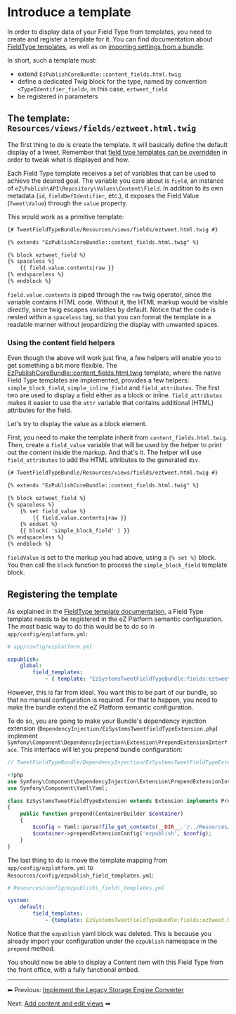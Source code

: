 # Introduce a template

In order to display data of your Field Type from templates, you need to create and register a template for it. You can find documentation about [FieldType templates](https://doc.ez.no/display/DEVELOPER/Field+Type+template), as well as on [importing settings from a bundle](https://doc.ez.no/display/DEVELOPER/Importing+settings+from+a+bundle).

In short, such a template must:

- extend `EzPublishCoreBundle::content_fields.html.twig`
- define a dedicated Twig block for the type, named by convention `<TypeIdentifier_field>`, in this case, `eztweet_field`
- be registered in parameters

## The template:` Resources/views/fields/eztweet.html.twig`

The first thing to do is create the template. It will basically define the default display of a tweet. Remember that [field type templates can be overridden](https://confluence.ez.no/display/DEVELOPER/ez_render_field#ez_render_field-Overrideafieldtemplateblock) in order to tweak what is displayed and how.

Each Field Type template receives a set of variables that can be used to achieve the desired goal. The variable you care about is `field`, an instance of `eZ\Publish\API\Repository\Values\Content\Field`. In addition to its own metadata (`id`, `fieldDefIdentifier`, etc.), it exposes the Field Value (`Tweet\Value`) through the `value` property.

This would work as a primitive template:  

``` html
{# TweetFieldTypeBundle/Resources/views/fields/eztweet.html.twig #}

{% extends "EzPublishCoreBundle::content_fields.html.twig" %}

{% block eztweet_field %}
{% spaceless %}
    {{ field.value.contents|raw }}
{% endspaceless %}
{% endblock %}
```

`field.value.contents` is piped through the `raw` twig operator, since the variable contains HTML code. Without it, the HTML markup would be visible directly, since twig escapes variables by default. Notice that the code is nested within a `spaceless` tag, so that you can format the template in a readable manner without jeopardizing the display with unwanted spaces.

### Using the content field helpers

Even though the above will work just fine, a few helpers will enable you to get something a bit more flexible. The <a href="https://github.com/ezsystems/ezpublish-kernel/blob/master/eZ/Bundle/EzPublishCoreBundle/Resources/views/content_fields.html.twig">EzPublishCoreBundle::content_fields.html.twig</a> template, where the native Field Type templates are implemented, provides a few helpers: `simple_block_field`, `simple_inline_field` and `field_attributes`. The first two are used to display a field either as a block or inline. `field_attributes` makes it easier to use the `attr` variable that contains additional (HTML) attributes for the field.

Let's try to display the value as a block element.

First, you need to make the template inherit from `content_fields.html.twig`. Then, create a `field_value` variable that will be used by the helper to print out the content inside the markup. And that's it. The helper will use `field_attributes` to add the HTML attributes to the generated `div`.

``` html
{# TweetFieldTypeBundle/Resources/views/fields/eztweet.html.twig #}

{% extends "EzPublishCoreBundle::content_fields.html.twig" %}

{% block eztweet_field %}
{% spaceless %}
    {% set field_value %}
        {{ field.value.contents|raw }}
    {% endset %}
    {{ block( 'simple_block_field' ) }}
{% endspaceless %}
{% endblock %}
```

`fieldValue` is set to the markup you had above, using a `{% set %}` block. You then call the `block` function to process the `simple_block_field` template block.

## Registering the template

As explained in the [FieldType template documentation](https://confluence.ez.no/display/DEVELOPER/Field+Type+template#FieldTypetemplate-Registeringyourtemplate), a Field Type template needs to be registered in the eZ Platform semantic configuration. The most basic way to do this would be to do so in `app/config/ezplatform.yml`:

``` yml
# app/config/ezplatform.yml

ezpublish:
    global:
        field_templates:
            - { template: "EzSystemsTweetFieldTypeBundle:fields:eztweet.html.twig"}
```

However, this is far from ideal. You want this to be part of our bundle, so that no manual configuration is required. For that to happen, you need to make the bundle extend the eZ Platform semantic configuration.

To do so, you are going to make your Bundle's dependency injection extension (`DependencyInjection/EzSystemsTweetFieldTypeExtension.php`) implement `Symfony\Component\DependencyInjection\Extension\PrependExtensionInterface`. This interface will let you prepend bundle configuration:

``` php
// TweetFieldTypeBundle/DependencyInjection/EzSystemsTweetFieldTypeExtension.php

<?php
use Symfony\Component\DependencyInjection\Extension\PrependExtensionInterface;
use Symfony\Component\Yaml\Yaml;

class EzSystemsTweetFieldTypeExtension extends Extension implements PrependExtensionInterface
{
    public function prepend(ContainerBuilder $container)
    {
        $config = Yaml::parse(file_get_contents(__DIR__.'/../Resources/config/ez_field_templates.yml'));
        $container->prependExtensionConfig('ezpublish', $config);
    }
}
```

The last thing to do is move the template mapping from `app/config/ezplatform.yml` to `Resources/config/ezpublish_field_templates.yml`:

``` yml
# Resources/config/ezpublish\_field\_templates.yml

system:
    default:
        field_templates:
            - {template: EzSystemsTweetFieldTypeBundle:fields:eztweet.html.twig, priority: 0}
```

Notice that the `ezpublish` yaml block was deleted. This is because you already import your configuration under the `ezpublish` namespace in the `prepend` method.

You should now be able to display a Content item with this Field Type from the front office, with a fully functional embed.

------------------------------------------------------------------------

⬅ Previous: [Implement the Legacy Storage Engine Converter](implement_the_legacy_storage_engine_converter.md)

Next: [Add content and edit views](add_content_and_edit_views.md) ➡
